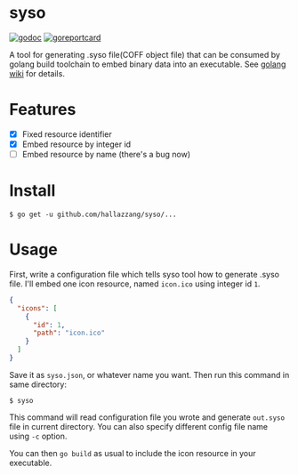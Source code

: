 # syso

[![godoc]](https://godoc.org/github.com/hallazzang/syso)
[![goreportcard]](https://goreportcard.com/report/github.com/hallazzang/syso)

A tool for generating .syso file(COFF object file) that can be consumed
by golang build toolchain to embed binary data into an executable.
See [golang wiki](https://github.com/golang/go/wiki/GcToolchainTricks) for details.

# Features

- [x] Fixed resource identifier
- [x] Embed resource by integer id
- [ ] Embed resource by name (there's a bug now)

# Install

```
$ go get -u github.com/hallazzang/syso/...
```

# Usage

First, write a configuration file which tells syso tool how to generate .syso file.
I'll embed one icon resource, named `icon.ico` using integer id `1`.

```json
{
  "icons": [
    {
      "id": 1,
      "path": "icon.ico"
    }
  ]
}
```

Save it as `syso.json`, or whatever name you want. Then run this command in same directory:

```
$ syso
```

This command will read configuration file you wrote and generate `out.syso` file in current directory.
You can also specify different config file name using `-c` option.

You can then `go build` as usual to include the icon resource in your executable.

[godoc]: https://godoc.org/github.com/hallazzang/syso?status.svg
[goreportcard]: https://goreportcard.com/badge/github.com/hallazzang/syso
